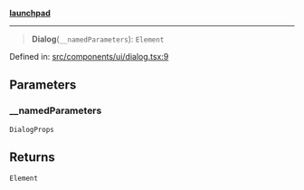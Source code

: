 [**launchpad**](index.md)

***

> **Dialog**(`__namedParameters`): `Element`

Defined in: [src/components/ui/dialog.tsx:9](https://github.com/victorbratov/launchpad/blob/6dd13cd77753e59ec2a031fc7279545899826925/src/components/ui/dialog.tsx#L9)

## Parameters

### \_\_namedParameters

`DialogProps`

## Returns

`Element`
